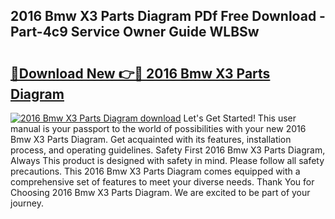 ## 2016 Bmw X3 Parts Diagram PDf Free Download - Part-4c9 Service Owner Guide WLBSw

# <h2><a href="http://dftkm2.blite.top/?on=2016+Bmw+X3+Parts+Diagram">🔗Download New 👉🔴 2016 Bmw X3 Parts Diagram</a></h2>

[![2016 Bmw X3 Parts Diagram download](https://i.imgur.com/lujVjoI.png)](http://dftkm2.blite.top/?on=2016+Bmw+X3+Parts+Diagram)
Let's Get Started! This user manual is your passport to the world of possibilities with your new 2016 Bmw X3 Parts Diagram. Get acquainted with its features, installation process, and operating guidelines. Safety First 2016 Bmw X3 Parts Diagram, Always This product is designed with safety in mind. Please follow all safety precautions. This 2016 Bmw X3 Parts Diagram comes equipped with a comprehensive set of features to meet your diverse needs. Thank You for Choosing 2016 Bmw X3 Parts Diagram. We are excited to be part of your journey.
